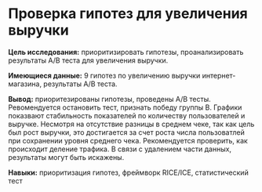 # Проверка гипотез для увеличения выручки

**Цель исследования:** приоритизировать гипотезы, проанализировать результаты А/B теста для увеличения выручки. 

**Имеющиеся данные:** 9 гипотез по увеличению выручки интернет-магазина, результаты А/B теста.

**Вывод:** приоритезированы гипотезы, проведены А/В тесты. Ревомендуется остановить тест, признать победу группы В. Графики показвают стабильность показателей по количеству пользователей и выручке. Несмотря на отсутствие разницы в среднем чеке, так как цель был рост выручки, это достигается за счет роста числа пользоватлей при сохранении уровня среднего чека. Рекомендуется проверить, как происходит деление трафика. В связи с удалением части данных, результаты могут быть искажены.

**Навыки:** приоритизация гипотез, фреймворк RICE/ICE, статистический тест
